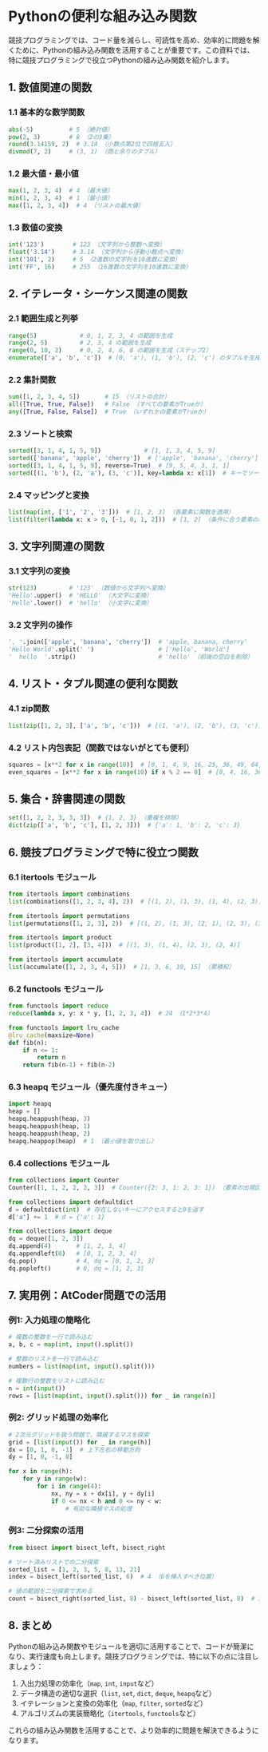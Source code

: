 # Pythonの便利な組み込み関数

競技プログラミングでは、コード量を減らし、可読性を高め、効率的に問題を解くために、Pythonの組み込み関数を活用することが重要です。この資料では、特に競技プログラミングで役立つPythonの組み込み関数を紹介します。

## 1. 数値関連の関数

### 1.1 基本的な数学関数

```python
abs(-5)          # 5 （絶対値）
pow(2, 3)        # 8 （2の3乗）
round(3.14159, 2)  # 3.14 （小数点第2位で四捨五入）
divmod(7, 2)     # (3, 1) （商と余りのタプル）
```

### 1.2 最大値・最小値

```python
max(1, 2, 3, 4)  # 4 （最大値）
min(1, 2, 3, 4)  # 1 （最小値）
max([1, 2, 3, 4])  # 4 （リストの最大値）
```

### 1.3 数値の変換

```python
int('123')        # 123 （文字列から整数へ変換）
float('3.14')     # 3.14 （文字列から浮動小数点へ変換）
int('101', 2)     # 5 （2進数の文字列を10進数に変換）
int('FF', 16)     # 255 （16進数の文字列を10進数に変換）
```

## 2. イテレータ・シーケンス関連の関数

### 2.1 範囲生成と列挙

```python
range(5)            # 0, 1, 2, 3, 4 の範囲を生成
range(2, 5)         # 2, 3, 4 の範囲を生成
range(0, 10, 2)     # 0, 2, 4, 6, 8 の範囲を生成（ステップ2）
enumerate(['a', 'b', 'c'])  # (0, 'a'), (1, 'b'), (2, 'c') のタプルを生成
```

### 2.2 集計関数

```python
sum([1, 2, 3, 4, 5])       # 15 （リストの合計）
all([True, True, False])   # False （すべての要素がTrueか）
any([True, False, False])  # True （いずれかの要素がTrueか）
```

### 2.3 ソートと検索

```python
sorted([3, 1, 4, 1, 5, 9])            # [1, 1, 3, 4, 5, 9]
sorted(['banana', 'apple', 'cherry'])  # ['apple', 'banana', 'cherry']
sorted([3, 1, 4, 1, 5, 9], reverse=True)  # [9, 5, 4, 3, 1, 1]
sorted([(1, 'b'), (2, 'a'), (3, 'c')], key=lambda x: x[1])  # キーでソート
```

### 2.4 マッピングと変換

```python
list(map(int, ['1', '2', '3']))  # [1, 2, 3] （各要素に関数を適用）
list(filter(lambda x: x > 0, [-1, 0, 1, 2]))  # [1, 2] （条件に合う要素のみ）
```

## 3. 文字列関連の関数

### 3.1 文字列の変換

```python
str(123)         # '123' （数値から文字列へ変換）
'Hello'.upper()  # 'HELLO' （大文字に変換）
'Hello'.lower()  # 'hello' （小文字に変換）
```

### 3.2 文字列の操作

```python
', '.join(['apple', 'banana', 'cherry'])  # 'apple, banana, cherry'
'Hello World'.split(' ')                  # ['Hello', 'World']
'  hello  '.strip()                       # 'hello' （前後の空白を削除）
```

## 4. リスト・タプル関連の便利な関数

### 4.1 zip関数

```python
list(zip([1, 2, 3], ['a', 'b', 'c']))  # [(1, 'a'), (2, 'b'), (3, 'c')]
```

### 4.2 リスト内包表記（関数ではないがとても便利）

```python
squares = [x**2 for x in range(10)]  # [0, 1, 4, 9, 16, 25, 36, 49, 64, 81]
even_squares = [x**2 for x in range(10) if x % 2 == 0]  # [0, 4, 16, 36, 64]
```

## 5. 集合・辞書関連の関数

```python
set([1, 2, 2, 3, 3, 3])  # {1, 2, 3} （重複を排除）
dict(zip(['a', 'b', 'c'], [1, 2, 3]))  # {'a': 1, 'b': 2, 'c': 3}
```

## 6. 競技プログラミングで特に役立つ関数

### 6.1 itertools モジュール

```python
from itertools import combinations
list(combinations([1, 2, 3, 4], 2))  # [(1, 2), (1, 3), (1, 4), (2, 3), (2, 4), (3, 4)]

from itertools import permutations
list(permutations([1, 2, 3], 2))  # [(1, 2), (1, 3), (2, 1), (2, 3), (3, 1), (3, 2)]

from itertools import product
list(product([1, 2], [3, 4]))  # [(1, 3), (1, 4), (2, 3), (2, 4)]

from itertools import accumulate
list(accumulate([1, 2, 3, 4, 5]))  # [1, 3, 6, 10, 15] （累積和）
```

### 6.2 functools モジュール

```python
from functools import reduce
reduce(lambda x, y: x * y, [1, 2, 3, 4])  # 24 （1*2*3*4）

from functools import lru_cache
@lru_cache(maxsize=None)
def fib(n):
    if n <= 1:
        return n
    return fib(n-1) + fib(n-2)
```

### 6.3 heapq モジュール（優先度付きキュー）

```python
import heapq
heap = []
heapq.heappush(heap, 3)
heapq.heappush(heap, 1)
heapq.heappush(heap, 2)
heapq.heappop(heap)  # 1 （最小値を取り出し）
```

### 6.4 collections モジュール

```python
from collections import Counter
Counter([1, 1, 2, 2, 2, 3])  # Counter({2: 3, 1: 2, 3: 1}) （要素の出現回数）

from collections import defaultdict
d = defaultdict(int)  # 存在しないキーにアクセスすると0を返す
d['a'] += 1  # d = {'a': 1}

from collections import deque
dq = deque([1, 2, 3])
dq.append(4)       # [1, 2, 3, 4]
dq.appendleft(0)   # [0, 1, 2, 3, 4]
dq.pop()           # 4, dq = [0, 1, 2, 3]
dq.popleft()       # 0, dq = [1, 2, 3]
```

## 7. 実用例：AtCoder問題での活用

### 例1: 入力処理の簡略化

```python
# 複数の整数を一行で読み込む
a, b, c = map(int, input().split())

# 整数のリストを一行で読み込む
numbers = list(map(int, input().split()))

# 複数行の整数をリストに読み込む
n = int(input())
rows = [list(map(int, input().split())) for _ in range(n)]
```

### 例2: グリッド処理の効率化

```python
# 2次元グリッドを扱う問題で、隣接するマスを探索
grid = [list(input()) for _ in range(h)]
dx = [0, 1, 0, -1]  # 上下左右の移動方向
dy = [1, 0, -1, 0]

for x in range(h):
    for y in range(w):
        for i in range(4):
            nx, ny = x + dx[i], y + dy[i]
            if 0 <= nx < h and 0 <= ny < w:
                # 有効な隣接マスの処理
```

### 例3: 二分探索の活用

```python
from bisect import bisect_left, bisect_right

# ソート済みリストでの二分探索
sorted_list = [1, 2, 3, 5, 8, 13, 21]
index = bisect_left(sorted_list, 6)  # 4 （6を挿入すべき位置）

# 値の範囲を二分探索で求める
count = bisect_right(sorted_list, 8) - bisect_left(sorted_list, 8)  # 1 （値8の数）
```

## 8. まとめ

Pythonの組み込み関数やモジュールを適切に活用することで、コードが簡潔になり、実行速度も向上します。競技プログラミングでは、特に以下の点に注目しましょう：

1. 入出力処理の効率化（`map`, `int`, `input`など）
2. データ構造の適切な選択（`list`, `set`, `dict`, `deque`, `heapq`など）
3. イテレーションと変換の効率化（`map`, `filter`, `sorted`など）
4. アルゴリズムの実装簡略化（`itertools`, `functools`など）

これらの組み込み関数を活用することで、より効率的に問題を解決できるようになります。

